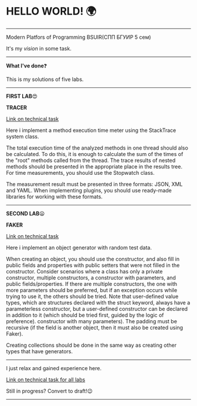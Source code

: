 # HELLO WORLD! :earth_africa:
**********
Modern Platfors of Programming BSUIR(СПП БГУИР 5 сем)

It's my *vision* in some task.
**********
**What I've done**:question:

This is my solutions of five labs.
**********
**FIRST LAB**:heart_eyes:

**TRACER**

[Link on technical task](https://bsuir.ishimko.me/mpp-dotnet/1-tracer)

Here i implement a method execution time meter using the StackTrace system class.

The total execution time of the analyzed methods in one thread should also be calculated. To do this, it is enough to calculate the sum of the times of the "root" methods called from the thread.
The trace results of nested methods should be presented in the appropriate place in the results tree.
For time measurements, you should use the Stopwatch class.

The measurement result must be presented in three formats: JSON, XML and YAML. When implementing plugins, you should use ready-made libraries for working with these formats.
**********
**SECOND LAB**:frowning:

**FAKER**

[Link on technical task](https://bsuir.ishimko.me/mpp-dotnet/2-faker)

Here i implement an object generator with random test data.

When creating an object, you should use the constructor, and also fill in public fields and properties with public setters that were not filled in the constructor. Consider scenarios where a class has only a private constructor, multiple constructors, a constructor with parameters, and public fields/properties.
If there are multiple constructors, the one with more parameters should be preferred, but if an exception occurs while trying to use it, the others should be tried.
Note that user-defined value types, which are structures declared with the struct keyword, always have a parameterless constructor, but a user-defined constructor can be declared in addition to it (which should be tried first, guided by the logic of preference). constructor with many parameters).
The padding must be recursive (if the field is another object, then it must also be created using Faker).

Creating collections should be done in the same way as creating other types that have generators.
**********
I just relax and gained experience here.

[Link on technical task for all labs](https://bsuir.ishimko.me/mpp-dotnet)

Still in progress? Convert to draft!:wink:
**********
